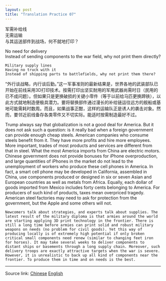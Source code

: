 ```yaml
---
layout: post
title: "Translation Practice 07"
---
```


军需补给线  
无需运输  
与其运送部件到战场，何不就地打印？  

No need for delivery  
Instead of sending components to the war field, why not print them directly?  


```
Military supply lines  
Having no truck with it  
Instead of shipping parts to battlefields, why not print them there?  
```

“外行谈战略，内行谈后勤。”这一军事准则的最新结果是，世界各地的武装部队已开始在前线采用3D打印技术。按需打印出坚实耐用的军用武器尚需时日（民用的已不成问题）。但如果只是更换破损的关键小零件（等于以前给马匹更换蹄铁），以此方式就地制造便极具潜力。要将替换部件通过漫长的补给链运往远方的舰船或基地可能需耗时数周。而且，如果战事正酣，这样的运输队正是诱人的袭击对象。然而，要邻近前线备存各类零件又不切实际。能适时按需制造最好不过。


Trump always say that globalization is not a good deal for America. But it does not ask such a question: is it really bad when a foreign government can provide enough cheap steels. American companies who consume steels benefit from it. They have more profits and hire more employees. More important, trades of most products and services are different from that in steel. What the most America imports from China are electric motors. Chinese government does not provide bonuses for iPhone overproduction, and large quantities of iPhones in the market do not lead to the unemployment of workers who produce these cell phones in America. In fact, a smart cell phone may be developed in California, assembled in China, use components produced or designed in six or seven Asian and European countries as well as metals from Africa. Equally, each dollar of goods imported from Mexico includes forty cents belonging to America. For producers of such kind of products, taxes mean overpriced tragedy. American steel factories may need to ask for protection from the government, but the Apple and some others will not.

```
Newcomers talk about strategies, and experts talk about supplies. The latest result of the military diploma is that armies around the world are starting applying 3D print technology in the frontier. There is still a long time before armies can print solid and robust military weapons on needs (no problem for civil goods). Yet this way of producing locally is of extremely high potential if only broken critical small components need renew (similar to changing feet iron for horses). It may take several weeks to deliver components to distant ships or basements through a long supply chain. Moreover, such delivery troops are exactly attractive targets when the war is severe. However, it is unrealistic to back up all kind of components near the frontier. To produce them in time and on needs is the best.
```


*****************************************************************************

Source link: [Chinese][link1] [English][link2]  

[link1]: https://gbr.economist.com/articles/view/58536cc9ffe2d68c0dfc97e5/zh_CN/en_GB
[link2]: https://gbr.economist.com/articles/view/58536cc9ffe2d68c0dfc97e5/en_GB/zh_CN
